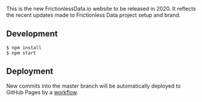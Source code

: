 This is the new FrictionlessData.io website to be released in 2020. It reflects the recent updates made to Frictionless Data project setup and brand.

## Development

```console
$ npm install
$ npm start
```

## Deployment

New commits into the master branch will be automatically deployed to GitHub Pages by a [workflow](.github/workflows/main.yml).

